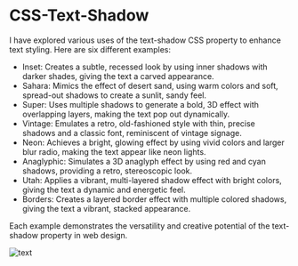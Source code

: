 # CSS-Text-Shadow

 I have explored various uses of the text-shadow CSS property to enhance text styling. Here are six different examples:

- Inset: Creates a subtle, recessed look by using inner shadows with darker shades, giving the text a carved appearance.
- Sahara: Mimics the effect of desert sand, using warm colors and soft, spread-out shadows to create a sunlit, sandy feel.
- Super: Uses multiple shadows to generate a bold, 3D effect with overlapping layers, making the text pop out dynamically.
- Vintage: Emulates a retro, old-fashioned style with thin, precise shadows and a classic font, reminiscent of vintage signage.
- Neon: Achieves a bright, glowing effect by using vivid colors and larger blur radio, making the text appear like neon lights.
- Anaglyphic: Simulates a 3D anaglyph effect by using red and cyan shadows, providing a retro, stereoscopic look.
- Utah: Applies a vibrant, multi-layered shadow effect with bright colors, giving the text a dynamic and energetic feel.
- Borders: Creates a layered border effect with multiple colored shadows, giving the text a vibrant, stacked appearance.

Each example demonstrates the versatility and creative potential of the text-shadow property in web design.

![text](https://imgur.com/a/1xOKXPg)
